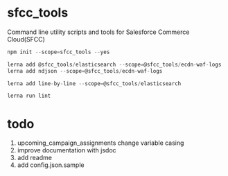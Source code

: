 # sfcc_tools
Command line utility scripts and tools for Salesforce Commerce Cloud(SFCC)

```js
npm init --scope=sfcc_tools --yes

lerna add @sfcc_tools/elasticsearch --scope=@sfcc_tools/ecdn-waf-logs
lerna add ndjson --scope=@sfcc_tools/ecdn-waf-logs

lerna add line-by-line --scope=@sfcc_tools/elasticsearch

lerna run lint
```


# todo

1. upcoming_campaign_assignments change variable casing
2. improve documentation with jsdoc
3. add readme
4. add config.json.sample
